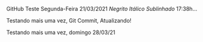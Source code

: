 GitHub
Teste 
Segunda-Feira 21/03/2021
*Negrito*
*Itálico*
*Sublinhado*
17:38h...

Testando mais uma vez, Git Commit, Atualizando!

Testando mais uma vez, domingo 28/03/21

